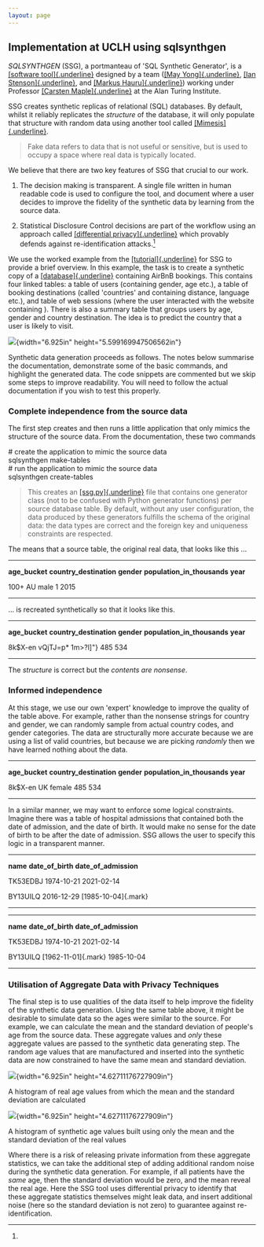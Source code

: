 ```yaml
---
layout: page
---
```


## Implementation at UCLH using sqlsynthgen

*SQLSYNTHGEN* (SSG), a portmanteau of 'SQL Synthetic Generator', is a [[software tool]{.underline}](https://github.com/alan-turing-institute/sqlsynthgen) designed by a team ([[May Yong]{.underline}](https://www.turing.ac.uk/people/researchers/may-yong), [[Ian Stenson]{.underline}](https://www.turing.ac.uk/people/research-engineering/iain-stenson), and [[Markus Hauru]{.underline}](https://www.turing.ac.uk/people/researchers/markus-hauru)) working under Professor [[Carsten Maple]{.underline}](https://www.turing.ac.uk/people/researchers/carsten-maple) at the Alan Turing Institute.

SSG creates synthetic replicas of relational (SQL) databases. By default, whilst it reliably replicates the *structure* of the database, it will only populate that structure with random data using another tool called [[Mimesis]{.underline}](https://mimesis.name/en/master/index.html).

> Fake data refers to data that is not useful or sensitive, but is used to occupy a space where real data is typically located.

We believe that there are two key features of SSG that crucial to our work.

1.  The decision making is transparent. A single file written in human readable code is used to configure the tool, and document where a user decides to improve the fidelity of the synthetic data by learning from the source data.

2.  Statistical Disclosure Control decisions are part of the workflow using an approach called [[differential privacy]{.underline}](https://en.wikipedia.org/wiki/Differential_privacy) which provably defends against re-identification attacks.[^5]

We use the worked example from the [[tutorial]{.underline}](https://sqlsynthgen.readthedocs.io/en/latest/introduction.html) for SSG to provide a brief overview. In this example, the task is to create a synthetic copy of a [[database]{.underline}](https://www.kaggle.com/competitions/airbnb-recruiting-new-user-bookings/overview) containing AirBnB bookings. This contains four linked tables: a table of users (containing gender, age etc.), a table of booking destinations (called 'countries' and containing distance, language etc.), and table of web sessions (where the user interacted with the website containing ). There is also a summary table that groups users by age, gender and country destination. The idea is to predict the country that a user is likely to visit.

![](media/image1.png){width="6.925in" height="5.599169947506562in"}

Synthetic data generation proceeds as follows. The notes below summarise the documentation, demonstrate some of the basic commands, and highlight the generated data. The code snippets are commented but we skip some steps to improve readability. You will need to follow the actual documentation if you wish to test this properly.

### Complete independence from the source data

The first step creates and then runs a little application that only mimics the structure of the source data. From the documentation, these two commands

\# create the application to mimic the source data\
sqlsynthgen make-tables\
\# run the application to mimic the source data\
sqlsynthgen create-tables

> This creates an [[ssg.py]{.underline}](https://ssg.py) file that contains one generator class (not to be confused with Python generator functions) per source database table. By default, without any user configuration, the data produced by these generators fulfills the schema of the original data: the data types are correct and the foreign key and uniqueness constraints are respected.

The means that a source table, the original real data, that looks like this \...

  ---------------- ------------------------- -------------- ----------------------------- --------------
  **age_bucket**   **country_destination**   **gender**     **population_in_thousands**   **year**

  100+             AU                        male           1                             2015
  ---------------- ------------------------- -------------- ----------------------------- --------------

\... is recreated synthetically so that it looks like this.

  ---------------- ------------------------- -------------- ----------------------------- --------------
  **age_bucket**   **country_destination**   **gender**     **population_in_thousands**   **year**

  8k\$X-en         vQjTJ=p\*                 1m\>?l\]"}     485                           534
  ---------------- ------------------------- -------------- ----------------------------- --------------

The *structure* is correct but the *contents are nonsense*.

### Informed independence

At this stage, we use our own 'expert' knowledge to improve the quality of the table above. For example, rather than the nonsense strings for country and gender, we can randomly sample from actual country codes, and gender categories. The data are structurally more accurate because we are using a list of valid countries, but because we are picking *randomly* then we have learned nothing about the data.

  ---------------- ------------------------- -------------- ----------------------------- --------------
  **age_bucket**   **country_destination**   **gender**     **population_in_thousands**   **year**

  8k\$X-en         UK                        female         485                           534
  ---------------- ------------------------- -------------- ----------------------------- --------------

In a similar manner, we may want to enforce some logical constraints. Imagine there was a table of hospital admissions that contained both the date of admission, and the date of birth. It would make no sense for the date of birth to be after the date of admission. SSG allows the user to specify this logic in a transparent manner.

  ----------------------- ----------------------- -----------------------
  **name**                **date_of_birth**       **date_of_admission**

  TK53EDBJ                1974-10-21              2021-02-14

  BY13UILQ                2016-12-29              [1985-10-04]{.mark}
  ----------------------- ----------------------- -----------------------

  ----------------------- ----------------------- -----------------------
  **name**                **date_of_birth**       **date_of_admission**

  TK53EDBJ                1974-10-21              2021-02-14

  BY13UILQ                [1962-11-01]{.mark}     1985-10-04
  ----------------------- ----------------------- -----------------------

### Utilisation of Aggregate Data with Privacy Techniques

The final step is to use qualities of the data itself to help improve the fidelity of the synthetic data generation. Using the same table above, it might be desirable to simulate data so the ages were similar to the source. For example, we can calculate the mean and the standard deviation of people's age from the source data. These aggregate values and *only* these aggregate values are passed to the synthetic data generating step. The random age values that are manufactured and inserted into the synthetic data are now constrained to have the same mean and standard deviation.

![](media/image2.png){width="6.925in" height="4.62711176727909in"}

A histogram of real age values from which the mean and the standard deviation are calculated

![](media/image3.png){width="6.925in" height="4.62711176727909in"}

A histogram of synthetic age values built using only the mean and the standard deviation of the real values

Where there is a risk of releasing private information from these aggregate statistics, we can take the additional step of adding additional random noise during the synthetic data generation. For example, if all patients have the *same* age, then the standard deviation would be zero, and the mean reveal the real age. Here the SSG tool uses differential privacy to identify that these aggregate statistics themselves might leak data, and insert additional noise (here so the standard deviation is not zero) to guarantee against re-identification.

[^1]:  Data are often organised as a set of linked tables. There might be a table of patients describing age, gender, and ethnicity. This would be linked to a table of COVID tests describing the date of the test and the result, and another table of hospital admissions. Any analysis will need to navigate these tables and assemble the information so that we can ask which patients had tests, and who needed hospital admission following a positive test result.

[^2]:  We would always check these tables for small numbers; perhaps originally the highest age category was greater than 100 years, but there is only one person in that age band. This would present a re-identification risk if the local newspaper had reported people who had recently celebrated their 100th birthday, so we broaden the highest age band to greater than 80 years which now contains tens of individuals.

[^3]:  Arenas, D. et al. Design choices for productive, secure, data-intensive research at scale in the cloud. Preprint at [[https://doi.org/10.48550/arXiv.1908.08737]{.underline}](https://doi.org/10.48550/arXiv.1908.08737) (2019).

[^4]:  In 2006, Cynthia Dwork, Frank McSherry, Kobbi Nissim, and Adam D. Smith introduced a privacy safeguard called ε-differential privacy. They aimed to turn big sets of confidential data into statistics without breaching the privacy of the people who supplied the data.

    Their idea for ε-differential privacy was basically this: If your data isn\'t included in the database, you can\'t have your privacy breached. So, they aimed to make sure that everyone\'s privacy was about as safe as if their data had been left out. This means that the statistical analysis shouldn\'t overly rely on any one person\'s data.

    They also noted that how much each person contributes to the statistical results depends on how many people\'s data is included. For instance, if it\'s just one person\'s data, then they contribute 100%. But if 100 people\'s data is included, each only contributes 1%.

    The real breakthrough of differential privacy lies in its idea that the fewer people\'s data you have, the more \'noise\' (random data) you need to add to the results to keep privacy levels high. This is why they called their 2006 paper, \"Calibrating noise to sensitivity in private data analysis.\" Simply put, it means adjusting the balance between the amount of confidential data used and the randomness added to keep things private.

[^5]:
